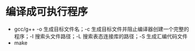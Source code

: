 # 编译成可执行程序

- gcc/g++ -o 生成目标文件名；-c 生成目标文件并阻止编译器创建一个完整的程序；-I 搜索头文件路径；-L 搜索表态连接库的路径；-S 生成汇编代码文件
- make


